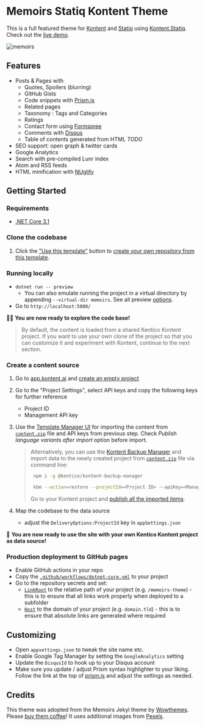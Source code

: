 ﻿# Memoirs Statiq Kontent Theme

This is a full featured theme for [Kontent](https://kontent.ai/) and [Statiq](https://statiq.dev/) using [Kontent.Statiq](https://github.com/alanta/Kontent.Statiq). Check out the [live demo](https://alanta.github.io/memoirs-theme/).

![memoirs](https://github.com/alanta/memoirs-theme/raw/main/screenshot.jpg)

## Features

* Posts & Pages with
  * Quotes, Spoilers (blurring)
  * GitHub Gists
  * Code snippets with [Prism.js](https://prismjs.com/)
  * Related pages
  * Taxonomy : Tags and Categories
  * Ratings
  * Contact form using [Formspree](https://formspree.io/)
  * Comments with [Disqus](https://disqus.com/)
  * Table of contents generated from HTML _TODO_
* SEO support: open graph & twitter cards
* Google Analytics
* Search with pre-compiled Lunr index
* Atom and RSS feeds
* HTML minification with [NUglify](https://github.com/trullock/NUglify)

## Getting Started

### Requirements

- [.NET Core 3.1](https://dotnet.microsoft.com/download)

### Clone the codebase

1. Click the ["Use this template"](https://github.com/alanta/memoirs-theme/generate) button to [create your own repository from this template](https://help.github.com/en/github/creating-cloning-and-archiving-repositories/creating-a-repository-from-a-template).

### Running locally

- `dotnet run -- preview`
  - You can also emulate running the project in a virtual directory by appending `--virtual-dir memoirs`. See all preview [options](https://statiq.dev/web/running/preview-server).
- Go to `http://localhost:5080/`

🎊🎉 **You are now ready to explore the code base!**

> By default, the content is loaded from a shared Kentico Kontent project. If you want to use your own clone of the project so that you can customize it and experiment with Kontent, continue to the next section.

### Create a content source

1. Go to [app.kontent.ai](https://app.kontent.ai) and [create an empty project](https://docs.kontent.ai/tutorials/set-up-kontent/projects/manage-projects#a-creating-projects)
1. Go to the "Project Settings", select API keys and copy the following keys for further reference
    - Project ID
    - Management API key
1. Use the [Template Manager UI](https://kentico.github.io/kontent-template-manager/import) for importing the content from [`content.zip`](./content.zip) file and API keys from previous step. Check *Publish language variants after import* option before import.

    > Alternatively, you can use the [Kontent Backup Manager](https://github.com/Kentico/kontent-backup-manager-js) and import data to the newly created project from [`content.zip`](./content.zip) file via command line:
    >
    >   ```sh
    >    npm i -g @kentico/kontent-backup-manager
    >
    >    kbm --action=restore --projectId=<Project ID> --apiKey=<Management API key> --zipFilename=content
    >    ```
    >
    > Go to your Kontent project and [publish all the imported items](https://docs.kontent.ai/tutorials/write-and-collaborate/publish-your-work/publish-content-items).

1. Map the codebase to the data source
    - adjust the `DeliveryOptions:ProjectId` key in `appSettings.json`

🚀 **You are now ready to use the site with your own Kentico Kontent project as data source!**

### Production deployment to GitHub pages

- Enable GitHub actions in your repo
- Copy the [`.github/workflows/dotnet-core.yml`](https://github.com/alanta/memoirs-theme/blob/master/.github/workflows/dotnet-core.yml) to your project
- Go to the repository secrets and set:
  - [`LinkRoot`](https://statiq.dev/framework/configuration/settings) to the relative path of your project (e.g. `/memoirs-theme`) - this is to ensure that all links work properly when deployed to a subfolder
  - [`Host`](https://statiq.dev/framework/configuration/settings) to the domain of your project (e.g. `domain.tld`) - this is to ensure that absolute links are generated where required

## Customizing

* Open `appsettings.json` to tweak the site name etc.
* Enable Google Tag Manager by setting the `GoogleAnalytics` setting
* Update the `DisqusId` to hook up to your Disqus account
* Make sure you update / adjust Prism syntax highlighter to your liking. Follow the link at the top of [prism.js](input/assets/js/prism.js) and adjust the settings as needed.

## Credits 

This theme was adopted from the Memoirs Jekyl theme by [Wowthemes](https://bootstrapstarter.com/bootstrap-templates/jekyll-theme-memoirs/). Please [buy them coffee](https://www.wowthemes.net/donate/)!
It uses additional images from [Pexels](https://pexels.com).

